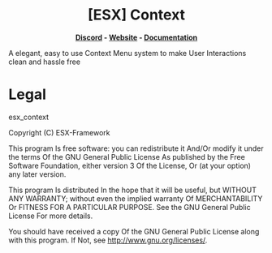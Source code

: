<h1 align='center'>[ESX] Context</a></h1><p align='center'><b><a href='https://discord.esx-framework.org/'>Discord</a> - <a href='https://esx-framework.org/'>Website</a> - <a href='https://docs.esx-framework.org/legacy/installation'>Documentation</a></b></h5>

A elegant, easy to use Context Menu system to make User Interactions clean and hassle free

# Legal

esx_context

Copyright (C) ESX-Framework

This program Is free software: you can redistribute it And/Or modify it under the terms Of the GNU General Public
License As published by the Free Software Foundation, either version 3 Of the License, Or (at your option) any later
version.

This program Is distributed In the hope that it will be useful, but WITHOUT ANY WARRANTY; without even the implied
warranty Of MERCHANTABILITY Or FITNESS FOR A PARTICULAR PURPOSE. See the GNU General Public License For more details.

You should have received a copy Of the GNU General Public License along with this program. If Not, see
http://www.gnu.org/licenses/.
